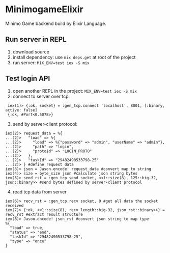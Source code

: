 # MinimogameElixir
Minimo Game backend build by Elixir Language.

## Run server in REPL
1. download source
2. install dependency: use `mix deps.get` at root of the project
3. run server: `MIX_ENV=test iex -S mix`

## Test login API
1. open another REPL in the project: `MIX_ENV=test iex -S mix`
2. connect to server over tcp:
```
 iex(1)> {:ok, socket} = :gen_tcp.connect 'localhost', 8001, [:binary, active: false]
 {:ok, #Port<0.5078>}
```
3. send by server-client protocol:
```
iex(2)> request_data = %{
...(2)>   "load" => %{
...(2)>     "load" => %{"password" => "admin", "userName" => "admin"},
...(2)>     "path" => "login",
...(2)>     "protoId" => "LOGIN_PROTO"
...(2)>   },
...(2)>   "taskId" => "29482490533798-25"
...(2)> } #define request data
iex(3)> json = Jason.encode! request_data #convert map to string
iex(4)> size = byte_size json #calculate json string bytes
iex(5)> send_rst = :gen_tcp.send socket, <<1::size(8), 125::big-32, json::binary>> #send bytes defined by server-client protocol
```
4. read tcp data from server
```
iex(6)> recv_rst = :gen_tcp.recv socket, 0 #get all data the socket received
iex(7)> {:ok, <<1::size(8), recv_length::big-32, json_rst::binary>>} = recv_rst #extract result structure
iex(8)> Jason.dncode! json_rst #convert json string to map type
%{
  "load" => true,
  "status" => "end",
  "taskId" => "29482490533798-25",
  "type" => "once" 
}
```
